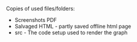 Copies of used files/folders:
* Screenshots PDF
* Salvaged HTML - partly saved offline html page
* src - The code setup used to render the graph
